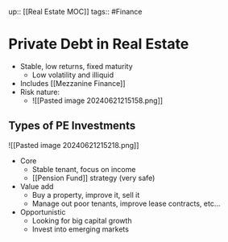 up:: [[Real Estate MOC]]
tags:: #Finance 
# Private Debt in Real Estate
- Stable, low returns, fixed maturity
	- Low volatility and illiquid
- Includes [[Mezzanine Finance]]
- Risk nature:
	- ![[Pasted image 20240621215158.png]]
## Types of PE Investments
![[Pasted image 20240621215218.png]]
- Core
	- Stable tenant, focus on income
	- [[Pension Fund]] strategy (very safe) 
- Value add
	- Buy a property, improve it, sell it
	- Manage out poor tenants, improve lease contracts, etc…
- Opportunistic
	- Looking for big capital growth
	- Invest into emerging markets